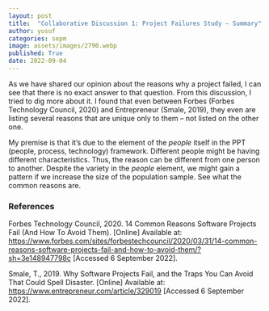 ```yaml
---
layout: post
title:  "Collaborative Discussion 1: Project Failures Study – Summary"
author: yusuf
categories: sepm
image: assets/images/2790.webp
published: True
date: 2022-09-04
---
```


As we have shared our opinion about the reasons why a project failed, I can see that there is no exact answer to that question. From this discussion, I tried to dig more about it. I found that even between Forbes (Forbes Technology Council, 2020) and Entrepreneur (Smale, 2019), they even are listing several reasons that are unique only to them – not listed on the other one.

My premise is that it’s due to the element of the _people_ itself in the PPT (people, process, technology) framework. Different people might be having different characteristics. Thus, the reason can be different from one person to another. Despite the variety in the _people_ element, we might gain a pattern if we increase the size of the population sample. See what the common reasons are.

### References

Forbes Technology Council, 2020. 14 Common Reasons Software Projects Fail (And How To Avoid Them). [Online] 
Available at: https://www.forbes.com/sites/forbestechcouncil/2020/03/31/14-common-reasons-software-projects-fail-and-how-to-avoid-them/?sh=3e148947798c
[Accessed 6 September 2022].

Smale, T., 2019. Why Software Projects Fail, and the Traps You Can Avoid That Could Spell Disaster. [Online] 
Available at: https://www.entrepreneur.com/article/329019
[Accessed 6 September 2022].

